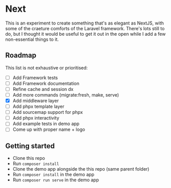 # Next

This is an experiment to create something that's as elegant as NextJS, with some of the craeture comforts of the Laravel framework. There's lots still to do, but I thought it would be useful to get it out in the open while I add a few non-essential things to it.

## Roadmap

This list is not exhaustive or prioritised:

- [ ] Add Framework tests
- [ ] Add Framework documentation
- [ ] Refine cache and session dx
- [ ] Add more commands (migrate:fresh, make, serve)
- [x] Add middleware layer
- [ ] Add phpx template layer
- [ ] Add sourcemap support for phpx
- [ ] Add phpx interactivity
- [ ] Add example tests in demo app
- [ ] Come up with proper name + logo

## Getting started

- Clone this repo
- Run `composer install`
- Clone the demo app alongside the this repo (same parent folder)
- Run `composer install` in the demo app
- Run `composer run serve` in the demo app

